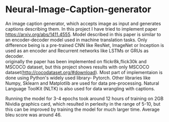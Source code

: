# Neural-Image-Caption-generator

An image caption generator, which accepts image as input and generates captions describing them. In this project I have tried to implement paper https://arxiv.org/abs/1411.4555. Model described in this paper is similar to an encoder-decoder model used in machine translation tasks. Only difference being is a pre-trained CNN like ResNet, ImageNet or Inception is used as an encoder and Recurrent networks like LSTMs or GRUs as decoder.  
originally the paper has been implemented on flickr8k,flick30k and MSCOCO dataset, but this project shows results with only MSCOCO dataset(http://cocodataset.org/#download). Most part of implementaion is done using Python's widely used library- Pytorch. Other libraries like Numpy, Sklearn and Matplotlib are used for data pre-processing. Natural Language ToolKit (NLTK) is also used for data wrangling with captions. 

Running the model for 3-4 epochs took around 12 hours of training on 2GB Nividia graphics card, which resulted in perlexity in the range of 5-10, but this can be improved by training the model for much larger time. Average bleu score was around 46.
